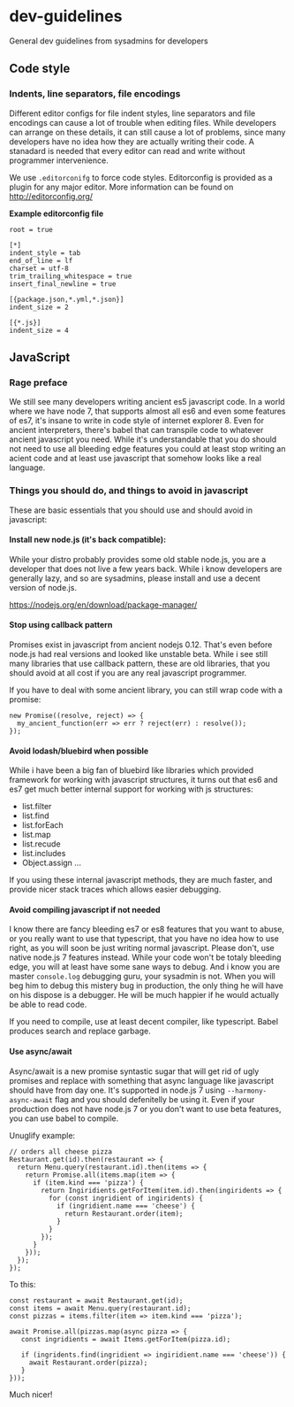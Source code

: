 # dev-guidelines

General dev guidelines from sysadmins for developers

## Code style

### Indents, line separators, file encodings

Different editor configs for file indent styles, line separators and file encodings
can cause a lot of trouble when editing files. While developers can arrange on these
details, it can still cause a lot of problems, since many developers have no idea
how they are actually writing their code. A stanadard is needed that every editor can
read and write without programmer intervenience.

We use `.editorconifg` to force code styles. Editorconfig is provided as a plugin for
any major editor. More information can be found on http://editorconfig.org/

**Example editorconfig file**

```
root = true

[*]
indent_style = tab
end_of_line = lf
charset = utf-8
trim_trailing_whitespace = true
insert_final_newline = true

[{package.json,*.yml,*.json}]
indent_size = 2

[{*.js}]
indent_size = 4
```

## JavaScript

### Rage preface

We still see many developers writing ancient es5 javascript code. In a world where
we have node 7, that supports almost all es6 and even some features of es7, it's
insane to write in code style of internet explorer 8. Even for ancient interpreters,
there's babel that can transpile code to whatever ancient javascript you need.
While it's understandable that you do should not need to use all bleeding edge features you
could at least stop writing an acient code and at least use javascript that somehow
looks like a real language.

### Things you should do, and things to avoid in javascript

These are basic essentials that you should use and should avoid in javascript:

#### Install new node.js (it's back compatible):

While your distro probably provides some old stable node.js, you are a developer
that does not live a few years back. While i know developers are generally lazy,
and so are sysadmins, please install and use a decent version of node.js.

https://nodejs.org/en/download/package-manager/

#### Stop using callback pattern

Promises exist in javascript from ancient nodejs 0.12. That's even before node.js
had real versions and looked like unstable beta. While i see still many libraries
that use callback pattern, these are old libraries, that you should avoid at all cost
if you are any real javascript programmer.

If you have to deal with some ancient library, you can still wrap code with a promise:

```
new Promise((resolve, reject) => {
  my_ancient_function(err => err ? reject(err) : resolve());
});
```

#### Avoid lodash/bluebird when possible

While i have been a big fan of bluebird like libraries which provided framework for working
with javascript structures, it turns out that es6 and es7 get much better internal support
for working with js structures:

- list.filter
- list.find
- list.forEach
- list.map
- list.recude
- list.includes
- Object.assign
...

If you using these internal javascript methods, they are much faster, and provide nicer stack
traces which allows easier debugging.

#### Avoid compiling javascript if not needed

I know there are fancy bleeding es7 or es8 features that you want to abuse, or you really want
to use that typescript, that you have no idea how to use right, as you will soon be just writing
normal javascript. Please don't, use native node.js 7 features instead. While your code won't be
totaly bleeding edge, you will at least have some sane ways to debug. And i know you are master
`console.log` debugging guru, your sysadmin is not. When you will beg him to debug this mistery
bug in production, the only thing he will have on his dispose is a debugger. He will be much happier
if he would actually be able to read code.

If you need to compile, use at least decent compiler, like typescript. Babel produces search and
replace garbage.

#### Use async/await

Async/await is a new promise syntastic sugar that will get rid of ugly promises and replace with
something that async language like javascript should have from day one. It's supported in node.js 7
using `--harmony-async-await` flag and you should defenitelly be using it. Even if your production does
not have node.js 7 or you don't want to use beta features, you can use babel to compile.

Unuglify example:

```
// orders all cheese pizza
Restaurant.get(id).then(restaurant => {
  return Menu.query(restaurant.id).then(items => {
    return Promise.all(items.map(item => {
      if (item.kind === 'pizza') {
        return Ingiridients.getForItem(item.id).then(ingiridents => {
          for (const ingridient of ingiridents) {
            if (ingridient.name === 'cheese') {
              return Restaurant.order(item);
            }
          }
        });
      }
    }));
  });
});
```

To this: 

```
const restaurant = await Restaurant.get(id);
const items = await Menu.query(restaurant.id);
const pizzas = items.filter(item => item.kind === 'pizza');

await Promise.all(pizzas.map(async pizza => {
   const ingridients = await Items.getForItem(pizza.id);
   
   if (ingridents.find(ingridient => ingiridient.name === 'cheese')) {
     await Restaurant.order(pizza);
   }
}));
```

Much nicer!
